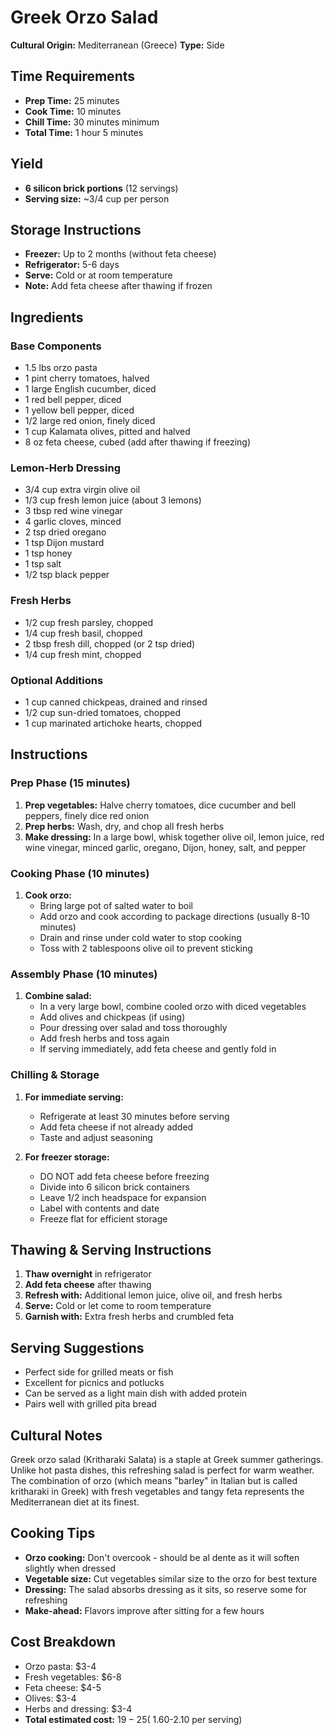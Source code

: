 # Greek Orzo Salad
**Cultural Origin:** Mediterranean (Greece)
**Type:** Side

## Time Requirements
- **Prep Time:** 25 minutes
- **Cook Time:** 10 minutes
- **Chill Time:** 30 minutes minimum
- **Total Time:** 1 hour 5 minutes

## Yield
- **6 silicon brick portions** (12 servings)
- **Serving size:** ~3/4 cup per person

## Storage Instructions
- **Freezer:** Up to 2 months (without feta cheese)
- **Refrigerator:** 5-6 days
- **Serve:** Cold or at room temperature
- **Note:** Add feta cheese after thawing if frozen

## Ingredients

### Base Components
- 1.5 lbs orzo pasta
- 1 pint cherry tomatoes, halved
- 1 large English cucumber, diced
- 1 red bell pepper, diced
- 1 yellow bell pepper, diced
- 1/2 large red onion, finely diced
- 1 cup Kalamata olives, pitted and halved
- 8 oz feta cheese, cubed (add after thawing if freezing)

### Lemon-Herb Dressing
- 3/4 cup extra virgin olive oil
- 1/3 cup fresh lemon juice (about 3 lemons)
- 3 tbsp red wine vinegar
- 4 garlic cloves, minced
- 2 tsp dried oregano
- 1 tsp Dijon mustard
- 1 tsp honey
- 1 tsp salt
- 1/2 tsp black pepper

### Fresh Herbs
- 1/2 cup fresh parsley, chopped
- 1/4 cup fresh basil, chopped
- 2 tbsp fresh dill, chopped (or 2 tsp dried)
- 1/4 cup fresh mint, chopped

### Optional Additions
- 1 cup canned chickpeas, drained and rinsed
- 1/2 cup sun-dried tomatoes, chopped
- 1 cup marinated artichoke hearts, chopped

## Instructions

### Prep Phase (15 minutes)
1. **Prep vegetables:** Halve cherry tomatoes, dice cucumber and bell peppers, finely dice red onion
2. **Prep herbs:** Wash, dry, and chop all fresh herbs
3. **Make dressing:** In a large bowl, whisk together olive oil, lemon juice, red wine vinegar, minced garlic, oregano, Dijon, honey, salt, and pepper

### Cooking Phase (10 minutes)
1. **Cook orzo:**
   - Bring large pot of salted water to boil
   - Add orzo and cook according to package directions (usually 8-10 minutes)
   - Drain and rinse under cold water to stop cooking
   - Toss with 2 tablespoons olive oil to prevent sticking

### Assembly Phase (10 minutes)
1. **Combine salad:**
   - In a very large bowl, combine cooled orzo with diced vegetables
   - Add olives and chickpeas (if using)
   - Pour dressing over salad and toss thoroughly
   - Add fresh herbs and toss again
   - If serving immediately, add feta cheese and gently fold in

### Chilling & Storage
1. **For immediate serving:**
   - Refrigerate at least 30 minutes before serving
   - Add feta cheese if not already added
   - Taste and adjust seasoning

2. **For freezer storage:**
   - DO NOT add feta cheese before freezing
   - Divide into 6 silicon brick containers
   - Leave 1/2 inch headspace for expansion
   - Label with contents and date
   - Freeze flat for efficient storage

## Thawing & Serving Instructions
1. **Thaw overnight** in refrigerator
2. **Add feta cheese** after thawing
3. **Refresh with:** Additional lemon juice, olive oil, and fresh herbs
4. **Serve:** Cold or let come to room temperature
5. **Garnish with:** Extra fresh herbs and crumbled feta

## Serving Suggestions
- Perfect side for grilled meats or fish
- Excellent for picnics and potlucks
- Can be served as a light main dish with added protein
- Pairs well with grilled pita bread

## Cultural Notes
Greek orzo salad (Kritharaki Salata) is a staple at Greek summer gatherings. Unlike hot pasta dishes, this refreshing salad is perfect for warm weather. The combination of orzo (which means "barley" in Italian but is called kritharaki in Greek) with fresh vegetables and tangy feta represents the Mediterranean diet at its finest.

## Cooking Tips
- **Orzo cooking:** Don't overcook - should be al dente as it will soften slightly when dressed
- **Vegetable size:** Cut vegetables similar size to the orzo for best texture
- **Dressing:** The salad absorbs dressing as it sits, so reserve some for refreshing
- **Make-ahead:** Flavors improve after sitting for a few hours

## Cost Breakdown
- Orzo pasta: $3-4
- Fresh vegetables: $6-8
- Feta cheese: $4-5
- Olives: $3-4
- Herbs and dressing: $3-4
- **Total estimated cost:** $19-25 (~$1.60-2.10 per serving)
